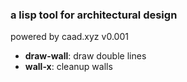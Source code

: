 ### a lisp tool for architectural design

powered by caad.xyz  v0.001

* **draw-wall**: draw double lines  
* **wall-x**: cleanup walls


